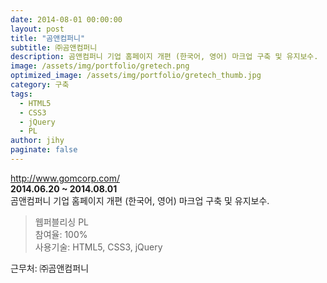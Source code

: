 ```yaml
---
date: 2014-08-01 00:00:00
layout: post
title: "곰앤컴퍼니"
subtitle: ㈜곰앤컴퍼니
description: 곰앤컴퍼니 기업 홈페이지 개편 (한국어, 영어) 마크업 구축 및 유지보수.
image: /assets/img/portfolio/gretech.png
optimized_image: /assets/img/portfolio/gretech_thumb.jpg
category: 구축
tags:
  - HTML5
  - CSS3
  - jQuery
  - PL
author: jihy
paginate: false
---
```


<a href="http://www.gomcorp.com/">http://www.gomcorp.com/</a><br>
**2014.06.20 ~ 2014.08.01** <br>
곰앤컴퍼니 기업 홈페이지 개편 (한국어, 영어) 마크업 구축 및 유지보수.

> 웹퍼블리싱 PL <br>
참여율: 100% <br>
사용기술: HTML5, CSS3, jQuery

근무처: ㈜곰앤컴퍼니